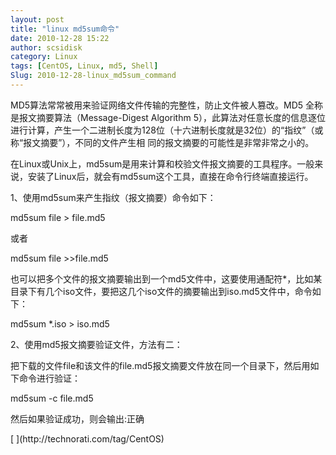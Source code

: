 ```yaml
---
layout: post
title: "linux md5sum命令"
date: 2010-12-28 15:22
author: scsidisk
category: Linux
tags: [CentOS, Linux, md5, Shell]
Slug: 2010-12-28-linux_md5sum_command
---
```


MD5算法常常被用来验证网络文件传输的完整性，防止文件被人篡改。MD5
全称是报文摘要算法（Message-Digest Algorithm
5），此算法对任意长度的信息逐位进行计算，产生一个二进制长度为128位（十六进制长度就是32位）的“指纹”（或称“报文摘要”），不同的文件产生相
同的报文摘要的可能性是非常非常之小的。

在Linux或Unix上，md5sum是用来计算和校验文件报文摘要的工具程序。一般来说，安装了Linux后，就会有md5sum这个工具，直接在命令行终端直接运行。

1、使用md5sum来产生指纹（报文摘要）命令如下：

md5sum file \> file.md5

或者

md5sum file \>\>file.md5

也可以把多个文件的报文摘要输出到一个md5文件中，这要使用通配符\*，比如某目录下有几个iso文件，要把这几个iso文件的摘要输出到iso.md5文件中，命令如下：

md5sum \*.iso \> iso.md5

2、使用md5报文摘要验证文件，方法有二：

把下载的文件file和该文件的file.md5报文摘要文件放在同一个目录下，然后用如下命令进行验证：

md5sum -c file.md5

然后如果验证成功，则会输出:正确

<div class="posttagsblock">
[ ](http://technorati.com/tag/CentOS)

</div>

